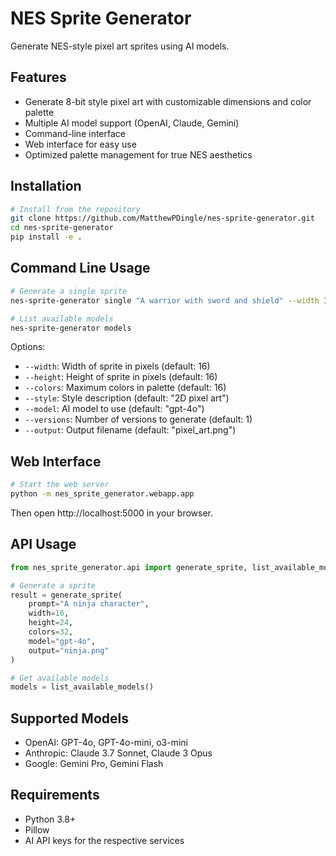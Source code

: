 # NES Sprite Generator

Generate NES-style pixel art sprites using AI models.

## Features

- Generate 8-bit style pixel art with customizable dimensions and color palette
- Multiple AI model support (OpenAI, Claude, Gemini)
- Command-line interface
- Web interface for easy use
- Optimized palette management for true NES aesthetics

## Installation

```bash
# Install from the repository
git clone https://github.com/MatthewPDingle/nes-sprite-generator.git
cd nes-sprite-generator
pip install -e .
```

## Command Line Usage

```bash
# Generate a single sprite
nes-sprite-generator single "A warrior with sword and shield" --width 16 --height 24 --colors 32 --model "claude-3-7-sonnet-low"

# List available models
nes-sprite-generator models
```

Options:
- `--width`: Width of sprite in pixels (default: 16)
- `--height`: Height of sprite in pixels (default: 16)
- `--colors`: Maximum colors in palette (default: 16)
- `--style`: Style description (default: "2D pixel art")
- `--model`: AI model to use (default: "gpt-4o")
- `--versions`: Number of versions to generate (default: 1)
- `--output`: Output filename (default: "pixel_art.png")

## Web Interface

```bash
# Start the web server
python -m nes_sprite_generator.webapp.app
```

Then open http://localhost:5000 in your browser.

## API Usage

```python
from nes_sprite_generator.api import generate_sprite, list_available_models

# Generate a sprite
result = generate_sprite(
    prompt="A ninja character", 
    width=16, 
    height=24, 
    colors=32, 
    model="gpt-4o",
    output="ninja.png"
)

# Get available models
models = list_available_models()
```

## Supported Models

- OpenAI: GPT-4o, GPT-4o-mini, o3-mini
- Anthropic: Claude 3.7 Sonnet, Claude 3 Opus
- Google: Gemini Pro, Gemini Flash

## Requirements

- Python 3.8+
- Pillow
- AI API keys for the respective services